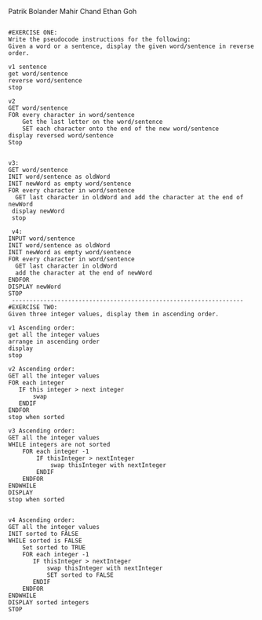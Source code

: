 Patrik Bolander
Mahir Chand
Ethan Goh

<pre><code>
#EXERCISE ONE:
Write the pseudocode instructions for the following:
Given a word or a sentence, display the given word/sentence in reverse order.

v1 sentence
get word/sentence
reverse word/sentence
stop

v2
GET word/sentence
FOR every character in word/sentence 
    Get the last letter on the word/sentence
    SET each character onto the end of the new word/sentence
display reversed word/sentence
Stop


v3:
GET word/sentence 
INIT word/sentence as oldWord
INIT newWord as empty word/sentence
FOR every character in word/sentence
  GET last character in oldWord and add the character at the end of newWord
 display newWord
 stop
 
 v4:
INPUT word/sentence 
INIT word/sentence as oldWord
INIT newWord as empty word/sentence
FOR every character in word/sentence
  GET last character in oldWord 
  add the character at the end of newWord
ENDFOR
DISPLAY newWord
STOP
 ------------------------------------------------------------------
#EXERCISE TWO:
Given three integer values, display them in ascending order.

v1 Ascending order:
get all the integer values
arrange in ascending order
display 
stop

v2 Ascending order:
GET all the integer values
FOR each integer
   IF this integer > next integer
       swap
   ENDIF
ENDFOR
stop when sorted

v3 Ascending order:
GET all the integer values 
WHILE integers are not sorted
    FOR each integer -1
        IF thisInteger > nextInteger
            swap thisInteger with nextInteger
        ENDIF
    ENDFOR
ENDWHILE
DISPLAY 
stop when sorted


v4 Ascending order:
GET all the integer values 
INIT sorted to FALSE
WHILE sorted is FALSE
    Set sorted to TRUE
    FOR each integer -1
       IF thisInteger > nextInteger
           swap thisInteger with nextInteger
           SET sorted to FALSE
       ENDIF
    ENDFOR
ENDWHILE
DISPLAY sorted integers
STOP
</code></pre>
